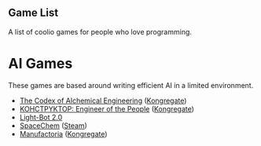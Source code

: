 Game List
---

A list of coolio games for people who love programming.

AI Games
===

These games are based around writing efficient AI in a limited environment.

- [The Codex of Alchemical Engineering](http://www.zachtronics.com/the-codex-of-alchemical-engineering/)
  ([Kongregate](http://www.kongregate.com/games/krispykrem/the-codex-of-alchemical-engineering))
- [KOHCTPYKTOP: Engineer of the People](http://www.zachtronics.com/play-kohctpyktop/)
  ([Kongregate](http://www.kongregate.com/games/krispykrem/kohctpyktop-engineer-of-the-people))
- [Light-Bot 2.0](http://armorgames.com/play/6061/light-bot-20)
- [SpaceChem](http://www.spacechemthegame.com/)
  ([Steam](http://store.steampowered.com/app/92800/))
- [Manufactoria](http://pleasingfungus.com/Manufactoria/)
  ([Kongregate](http://www.kongregate.com/games/PleasingFungus/manufactoria))
